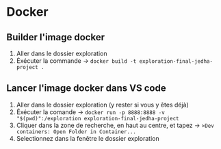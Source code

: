# Docker
## Builder l'image docker
1. Aller dans le dossier exploration
2. Éxécuter la commande -> `docker build -t exploration-final-jedha-project .`

## Lancer l'image docker dans VS code
1. Aller dans le dossier exploration (y rester si vous y êtes déjà)
2. Éxécuter la comande -> `docker run -p 8888:8888 -v "$(pwd)":/exploration exploration-final-jedha-project`
3. Cliquer dans la zone de recherche, en haut au centre, et tapez -> `>Dev containers: Open Folder in Container...`
4. Selectionnez dans la fenêtre le dossier exploration